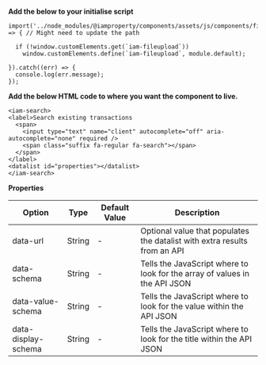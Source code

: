 **Add the below to your initialise script**

```
import('../node_modules/@iamproperty/components/assets/js/components/fileupload/fileupload.component.min').then(module => { // Might need to update the path

  if (!window.customElements.get(`iam-fileupload`))
    window.customElements.define(`iam-fileupload`, module.default);

}).catch((err) => {
  console.log(err.message);
});
```

**Add the below HTML code to where you want the component to live.**

```
<iam-search>
<label>Search existing transactions
  <span>
    <input type="text" name="client" autocomplete="off" aria-autocomplete="none" required />
    <span class="suffix fa-regular fa-search"></span>
  </span>
</label>
<datalist id="properties"></datalist>
</iam-search>
```

**Properties**

| Option | Type | Default Value | Description |
| ------ | ---- | ------------- | ----------- |
| data-url | String | - | Optional value that populates the datalist with extra results from an API |
| data-schema | String | - | Tells the JavaScript where to look for the array of values in the API JSON |
| data-value-schema | String | - | Tells the JavaScript where to look for the value within the API JSON |
| data-display-schema | String | - | Tells the JavaScript where to look for the title within the API JSON |

